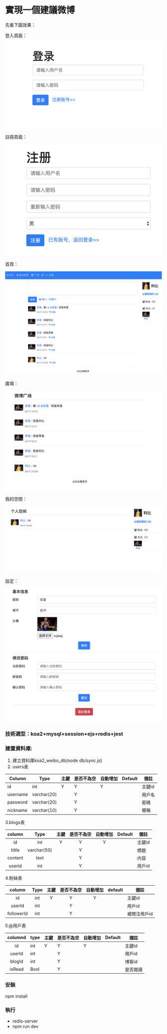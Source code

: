 <!--
 * @Author: your name
 * @Date: 2020-03-30 00:10:05
 * @LastEditTime: 2020-04-18 16:42:56
 * @LastEditors: Please set LastEditors
 * @Description: In User Settings Edit
 * @FilePath: /koa2-weibo/README.md
 -->
# 實現一個建議微博

先看下圖效果：

登入頁面：

![image-20200417230654767](./img/login.png)

註冊頁面：

![image-20200417230711059](./img/register.png)

首頁：

![image-20200417231105950](./img/home.png)

廣場：

![image-20200417231209888](./img/square.png)

我的空間：

![image-20200417231237274](./img/profile.png)

設定：

![image-20200417231250818](./img/setting.png)

### 技術選型：koa2+mysql+session+ejs+redis+jest


### 建置資料庫:

1. 建立資料庫koa2_weibo_db(node db/sync.js)
2. users表

| Column   | Type        | 主鍵 | 是否不為空| 自動增加 | Default | 備註   |
| -------- | ----------- | ---- | ---------- | -------- | ------- | ------ |
| id       | int         | Y    | Y          | Y        |         | 主鍵id |
| username | varchar(20) |      | Y          |          |         | 用戶名 |
| password | varchar(20) |      | Y          |          |         | 密碼  |
| nickname | varchar(10) |      | Y          |          |         | 暱稱   |

3.blogs表

| column  |    Type     | 主鍵 | 是否不為空 | 自動增加 | Default | 備註   |
| :-----: | :---------: | :--: | :--------: | :------: | :-----: | ------ |
|   id    |     int     |  Y   |     Y      |    Y     |         | 主鍵id |
| tiitle  | varchar(50) |      |     Y      |          |         | 標題  |
| content |    text     |      |     Y      |          |         | 内容   |
| userid  |     int     |      |     Y      |          |         | 用戶id |

4.粉絲表

|   column   | Type | 主鍵 | 是否不為空 | 自動增加 | default | 備註         |
| :--------: | :--: | :--: | :--------: | :------: | :-----: | ------------ |
|     id     | int  |  Y   |     Y      |    Y     |         | 主鍵id       |
|   userId   | int  |      |     Y      |          |         | 用戶id       |
| followerId | int  |      |     Y      |          |         | 被關注用戶id |

5.@用戶表

| columnd | type | 主鍵 | 是否不為空 | 自動增加 | Default | 備註    |
| :-----: | ---- | ---- | ---------- | -------- | ------- | -------- |
|   id    | int  | Y    | Y          | Y        |         | 主鍵id   |
| userId  | int  |      | Y          |          |         | 用戶id   |
| blogId  | int  |      | Y          |          |         | 博客id   |
| isRead  | Bool |      | Y          |          |         | 是否閱讀 |

### 安裝
npm install

### 執行
+ redis-server
+ npm run dev









